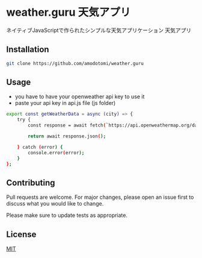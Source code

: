 # weather.guru 天気アプリ

ネイティブJavaScriptで作られたシンプルな天気アプリケーション 天気アプリ

## Installation

```bash
git clone https://github.com/amodotomi/weather.guru
```

## Usage
- you have to have your openweather api key to use it
- paste your api key in api.js file (js folder)

```bash
export const getWeatherData = async (city) => {
    try {
        const response = await fetch(`https://api.openweathermap.org/data/2.5/weather?q=${city}&appid=633f3f4df62e35d09ia55b1148165&lang=en&units=metric`);      // example api key (have to be your openweather api key | API キーの例 (openweather である必要があります)

        return await response.json();

    } catch (error) {
        console.error(error);
    }
};
```

## Contributing

Pull requests are welcome. For major changes, please open an issue first
to discuss what you would like to change.

Please make sure to update tests as appropriate.

## License

[MIT](https://choosealicense.com/licenses/mit/)